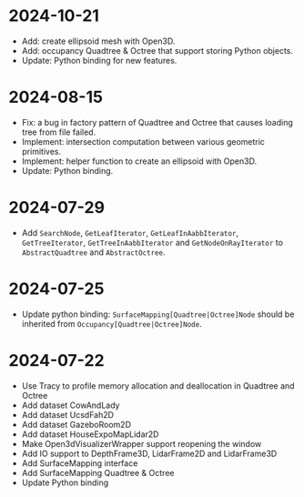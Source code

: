 # 2024-10-21

- Add: create ellipsoid mesh with Open3D.
- Add: occupancy Quadtree & Octree that support storing Python objects.
- Update: Python binding for new features.

# 2024-08-15

- Fix: a bug in factory pattern of Quadtree and Octree that causes loading tree from file failed.
- Implement: intersection computation between various geometric primitives.
- Implement: helper function to create an ellipsoid with Open3D.
- Update: Python binding.

# 2024-07-29

- Add `SearchNode`, `GetLeafIterator`, `GetLeafInAabbIterator`, `GetTreeIterator`, `GetTreeInAabbIterator`
  and `GetNodeOnRayIterator` to `AbstractQuadtree` and `AbstractOctree`.

# 2024-07-25

- Update python binding: `SurfaceMapping[Quadtree|Octree]Node` should be inherited
  from `Occupancy[Quadtree|Octree]Node`.

# 2024-07-22

- Use Tracy to profile memory allocation and deallocation in Quadtree and Octree
- Add dataset CowAndLady
- Add dataset UcsdFah2D
- Add dataset GazeboRoom2D
- Add dataset HouseExpoMapLidar2D
- Make Open3dVisualizerWrapper support reopening the window
- Add IO support to DepthFrame3D, LidarFrame2D and LidarFrame3D
- Add SurfaceMapping interface
- Add SurfaceMapping Quadtree & Octree
- Update Python binding
